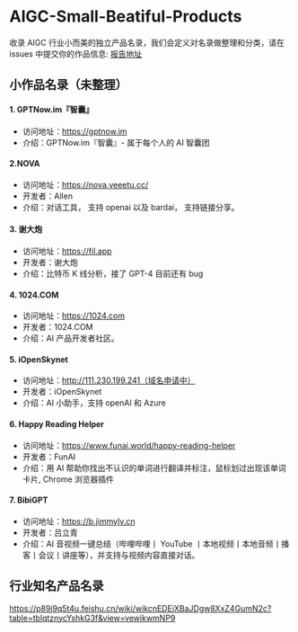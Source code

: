 # AIGC-Small-Beatiful-Products

收录 AIGC 行业小而美的独立产品名录，我们会定义对名录做整理和分类，请在 issues 中提交你的作品信息: [报告地址](https://github.com/open-aigc/AIGC-Small-Beatiful-Products/issues/new/choose)

## 小作品名录（未整理）

#### 1. GPTNow.im『智囊』

- 访问地址：https://gptnow.im
- 介绍：GPTNow.im『智囊』- 属于每个人的 AI 智囊团

#### 2.NOVA

- 访问地址：https://nova.yeeetu.cc/
- 开发者：Allen
- 介绍：对话工具， 支持 openai 以及 bardai， 支持链接分享。

#### 3. 谢大炮

- 访问地址：https://fil.app
- 开发者：谢大炮
- 介绍：比特币 K 线分析，接了 GPT-4 目前还有 bug

#### 4. 1024.COM

- 访问地址：https://1024.com
- 开发者：1024.COM
- 介绍：AI 产品开发者社区。

#### 5. iOpenSkynet

- 访问地址：http://111.230.199.241（域名申请中）
- 开发者：iOpenSkynet
- 介绍：AI 小助手，支持 openAI 和 Azure

#### 6. Happy Reading Helper

- 访问地址：https://www.funai.world/happy-reading-helper
- 开发者：FunAI
- 介绍：用 AI 帮助你找出不认识的单词进行翻译并标注，鼠标划过出现该单词卡片, Chrome 浏览器插件

#### 7. BibiGPT

- 访问地址：https://b.jimmylv.cn
- 开发者：吕立青
- 介绍：AI 音视频一键总结（哔哩哔哩丨 YouTube 丨本地视频丨本地音频丨播客丨会议丨讲座等），并支持与视频内容直接对话。

## 行业知名产品名录

https://p89j9q5t4u.feishu.cn/wiki/wikcnEDEiXBaJDgw8XxZ4GumN2c?table=tblqtznycYshkG3f&view=vewjkwmNP9
